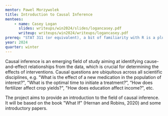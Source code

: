 ```yaml
---
mentor: Pawel Morzywolek
title: Introduction to Causal Inference
mentees:
    - name: Casey Logan
      slides: writeups/win2024/slides/logancasey.pdf
      writeup: writeups/win2024/writeups/logancasey.pdf
prereq: "STAT 311 (or equivalent), a bit of familiarity with R is a plus."
year: 2024
quarter: winter
---
```

Causal inference is an emerging field of study aiming at identifying cause-and-effect relationships from the data, which is crucial for determining the effects of interventions. Causal questions are ubiquitous across all scientific disciplines, e.g. "What is the effect of a new medication in the population of interest?", "What is the optimal time to initiate a treatment?”, “How does fertilizer affect crop yields?", "How does education affect income?", etc. 

The project aims to provide an introduction to the field of causal inference. It will be based on the book "What If" (Hernan and Robins, 2020) and some introductory papers.